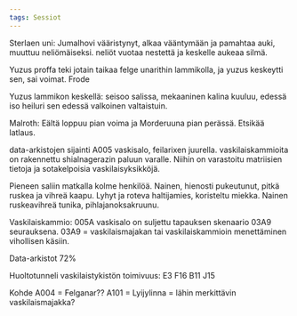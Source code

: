 ```yaml
---
tags: Sessiot
---
```




Sterlaen uni: Jumalhovi vääristynyt, alkaa vääntymään ja pamahtaa auki, muuttuu neliömäiseksi. neliöt vuotaa nestettä ja keskelle aukeaa silmä.

Yuzus proffa teki jotain taikaa felge unarithin lammikolla, ja yuzus keskeytti sen, sai voimat. Frode

Yuzus lammikon keskellä: seisoo salissa, mekaaninen kalina kuuluu, edessä iso heiluri sen edessä valkoinen valtaistuin.

Malroth: Eältä loppuu pian voima ja Morderuuna pian perässä. Etsikää latlaus.

data-arkistojen  sijainti A005 vaskisalo, feilarixen juurella.  vaskilaiskammioita on rakennettu shialnagerazin paluun varalle. Niihin on varastoitu matriisien tietoja ja sotakelpoisia vaskilaisyksikköjä.

Pieneen saliin matkalla kolme henkilöä.
Nainen, hienosti pukeutunut, pitkä ruskea ja vihreä kaapu. Lyhyt ja roteva haltijamies, koristeltu miekka. Nainen ruskeavihreä tunika, pihlajanoksakruunu.

Vaskilaiskammio:
005A vaskisalo on suljettu tapauksen skenaario 03A9 seurauksena.
03A9 = vaskilaismajakan tai vaskilaiskammioin menettäminen vihollisen käsiin.

Data-arkistot 72%

Huoltotunneli vaskilaistykistön toimivuus: E3 F16 B11 J15

Kohde A004 = Felganar??
A101 = Lyijylinna = lähin merkittävin vaskilaismajakka?

